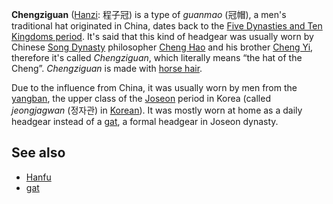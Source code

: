 **Chengziguan** ([Hanzi](Chinese_character "wikilink"): 程子冠) is a
type of *guanmao* (冠帽), a men's traditional hat originated in China,
dates back to the [Five Dynasties and Ten Kingdoms
period](Five_Dynasties_and_Ten_Kingdoms_period "wikilink"). It's said
that this kind of headgear was usually worn by Chinese [Song
Dynasty](Song_Dynasty "wikilink") philosopher [Cheng
Hao](Cheng_Hao "wikilink") and his brother [Cheng
Yi](Cheng_Yi_(philosopher) "wikilink"), therefore it's called
*Chengziguan*, which literally means “the hat of the Cheng”.
*Chengziguan* is made with [horse hair](horse_hair "wikilink").

Due to the influence from China, it was usually worn by men from the
[yangban](yangban "wikilink"), the upper class of the
[Joseon](Joseon "wikilink") period in Korea (called *jeongjagwan*
(정자관) in [Korean](Korean_language "wikilink")). It was mostly worn at
home as a daily headgear instead of a [gat](Gat_(hat) "wikilink"), a
formal headgear in Joseon dynasty.

## See also

-   [Hanfu](Hanfu "wikilink")
-   [gat](Gat_(hat) "wikilink")
